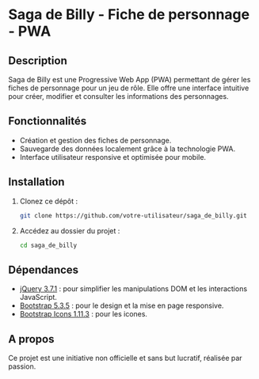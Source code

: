 # Saga de Billy - Fiche de personnage - PWA
## Description
Saga de Billy est une Progressive Web App (PWA) permettant de gérer les fiches de personnage pour un jeu de rôle. Elle offre une interface intuitive pour créer, modifier et consulter les informations des personnages.

## Fonctionnalités
- Création et gestion des fiches de personnage.
- Sauvegarde des données localement grâce à la technologie PWA.
- Interface utilisateur responsive et optimisée pour mobile.

## Installation
1. Clonez ce dépôt :
    ```bash
    git clone https://github.com/votre-utilisateur/saga_de_billy.git
    ```
2. Accédez au dossier du projet :
    ```bash
    cd saga_de_billy
    ```

## Dépendances
- [jQuery 3.7.1](https://jquery.com/) : pour simplifier les manipulations DOM et les interactions JavaScript.
- [Bootstrap 5.3.5](https://getbootstrap.com/) : pour le design et la mise en page responsive.
- [Bootstrap Icons 1.11.3](https://icons.getbootstrap.com/) : pour les icones.

## A propos
Ce projet est une initiative non officielle et sans but lucratif, réalisée par passion.